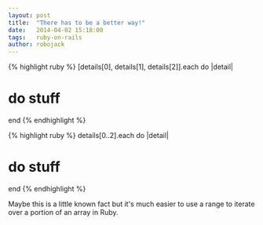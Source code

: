 ```yaml
---
layout: post
title:  "There has to be a better way!"
date:   2014-04-02 15:18:00
tags:   ruby-on-rails
author: robojack
---
```



{% highlight ruby %}
[details[0], details[1], details[2]].each do |detail|
  # do stuff
end
{% endhighlight %}

{% highlight ruby %}
details[0..2].each do |detail|
  # do stuff
end
{% endhighlight %}

Maybe this is a little known fact but it's much easier to use a range to iterate over a portion of an array in&nbsp;Ruby.